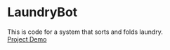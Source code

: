 # LaundryBot
This is code for a system that sorts and folds laundry.
<br>[Project Demo](https://youtu.be/vakX8B0G1AI)
